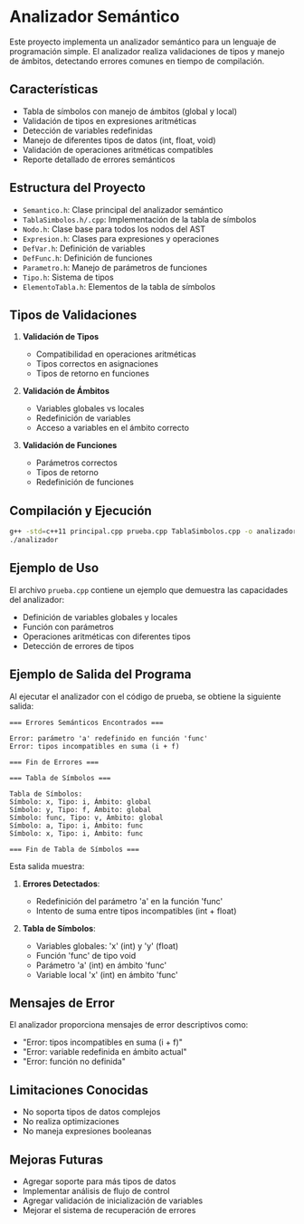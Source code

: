 # Analizador Semántico

Este proyecto implementa un analizador semántico para un lenguaje de programación simple. El analizador realiza validaciones de tipos y manejo de ámbitos, detectando errores comunes en tiempo de compilación.

## Características

- Tabla de símbolos con manejo de ámbitos (global y local)
- Validación de tipos en expresiones aritméticas
- Detección de variables redefinidas
- Manejo de diferentes tipos de datos (int, float, void)
- Validación de operaciones aritméticas compatibles
- Reporte detallado de errores semánticos

## Estructura del Proyecto

- `Semantico.h`: Clase principal del analizador semántico
- `TablaSimbolos.h/.cpp`: Implementación de la tabla de símbolos
- `Nodo.h`: Clase base para todos los nodos del AST
- `Expresion.h`: Clases para expresiones y operaciones
- `DefVar.h`: Definición de variables
- `DefFunc.h`: Definición de funciones
- `Parametro.h`: Manejo de parámetros de funciones
- `Tipo.h`: Sistema de tipos
- `ElementoTabla.h`: Elementos de la tabla de símbolos

## Tipos de Validaciones

1. **Validación de Tipos**
   - Compatibilidad en operaciones aritméticas
   - Tipos correctos en asignaciones
   - Tipos de retorno en funciones

2. **Validación de Ámbitos**
   - Variables globales vs locales
   - Redefinición de variables
   - Acceso a variables en el ámbito correcto

3. **Validación de Funciones**
   - Parámetros correctos
   - Tipos de retorno
   - Redefinición de funciones

## Compilación y Ejecución

```bash
g++ -std=c++11 principal.cpp prueba.cpp TablaSimbolos.cpp -o analizador
./analizador
```

## Ejemplo de Uso

El archivo `prueba.cpp` contiene un ejemplo que demuestra las capacidades del analizador:

- Definición de variables globales y locales
- Función con parámetros
- Operaciones aritméticas con diferentes tipos
- Detección de errores de tipos

## Ejemplo de Salida del Programa

Al ejecutar el analizador con el código de prueba, se obtiene la siguiente salida:

```
=== Errores Semánticos Encontrados ===

Error: parámetro 'a' redefinido en función 'func'
Error: tipos incompatibles en suma (i + f)

=== Fin de Errores ===

=== Tabla de Símbolos ===

Tabla de Símbolos:
Símbolo: x, Tipo: i, Ámbito: global
Símbolo: y, Tipo: f, Ámbito: global
Símbolo: func, Tipo: v, Ámbito: global
Símbolo: a, Tipo: i, Ámbito: func
Símbolo: x, Tipo: i, Ámbito: func

=== Fin de Tabla de Símbolos ===
```

Esta salida muestra:
1. **Errores Detectados**:
   - Redefinición del parámetro 'a' en la función 'func'
   - Intento de suma entre tipos incompatibles (int + float)

2. **Tabla de Símbolos**:
   - Variables globales: 'x' (int) y 'y' (float)
   - Función 'func' de tipo void
   - Parámetro 'a' (int) en ámbito 'func'
   - Variable local 'x' (int) en ámbito 'func'

## Mensajes de Error

El analizador proporciona mensajes de error descriptivos como:
- "Error: tipos incompatibles en suma (i + f)"
- "Error: variable redefinida en ámbito actual"
- "Error: función no definida"

## Limitaciones Conocidas

- No soporta tipos de datos complejos
- No realiza optimizaciones
- No maneja expresiones booleanas

## Mejoras Futuras

- Agregar soporte para más tipos de datos
- Implementar análisis de flujo de control
- Agregar validación de inicialización de variables
- Mejorar el sistema de recuperación de errores 